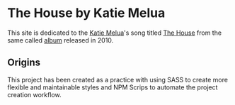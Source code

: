 # The House by Katie Melua

This site is dedicated to the [Katie Melua](http://katiemelua.com)'s song titled [The House](http://katiemelua.com/tracks/the-house/) from the same called [album](http://katiemelua.com/releases/the-house/) released in 2010.

## Origins

This project has been created as a practice with using SASS to create more flexible and maintainable styles and NPM Scrips to automate the project creation workflow. 
